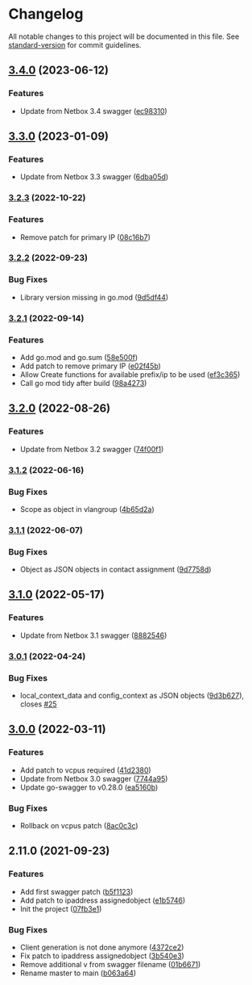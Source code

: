 # Changelog

All notable changes to this project will be documented in this file. See [standard-version](https://github.com/conventional-changelog/standard-version) for commit guidelines.

## [3.4.0](https://github.com/smutel/go-netbox/compare/v3.3.0...v3.4.0) (2023-06-12)


### Features

* Update from Netbox 3.4 swagger ([ec98310](https://github.com/smutel/go-netbox/commit/ec98310e2ebcaaf3b43ac6c7f14de8ea112b37e6))

## [3.3.0](https://github.com/smutel/go-netbox/compare/v3.2.3...v3.3.0) (2023-01-09)


### Features

* Update from Netbox 3.3 swagger ([6dba05d](https://github.com/smutel/go-netbox/commit/6dba05dfda4a018f4f2d143c031dc05a31731db6))

### [3.2.3](https://github.com/smutel/go-netbox/compare/v3.2.2...v3.2.3) (2022-10-22)


### Features

* Remove patch for primary IP ([08c16b7](https://github.com/smutel/go-netbox/commit/08c16b7bb58c032bfafba310c1daa999094e07e4))

### [3.2.2](https://github.com/smutel/go-netbox/compare/v3.2.1...v3.2.2) (2022-09-23)


### Bug Fixes

* Library version missing in go.mod ([9d5df44](https://github.com/smutel/go-netbox/commit/9d5df442ac55d1cba69b9b2f2783fbbb8ad6556d))

### [3.2.1](https://github.com/smutel/go-netbox/compare/v3.2.0...v3.2.1) (2022-09-14)


### Features

* Add go.mod and go.sum ([58e500f](https://github.com/smutel/go-netbox/commit/58e500f651fcc42b9260f2c00ec8b2e6c8507366))
* Add patch to remove primary IP ([e02f45b](https://github.com/smutel/go-netbox/commit/e02f45b1aa2bc88e0a84f3ef82e1cf6ebb4be037))
* Allow Create functions for available prefix/ip to be used ([ef3c365](https://github.com/smutel/go-netbox/commit/ef3c36530a1cae76f6cdebd1e60d08bfc69d0c40))
* Call go mod tidy after build ([98a4273](https://github.com/smutel/go-netbox/commit/98a42730ae22a1199dd620265dacfdd051552b30))

## [3.2.0](https://github.com/smutel/go-netbox/compare/v3.1.2...v3.2.0) (2022-08-26)


### Features

* Update from Netbox 3.2 swagger ([74f00f1](https://github.com/smutel/go-netbox/commit/74f00f11c2bc36bf333f977f8074c0121a461560))

### [3.1.2](https://github.com/smutel/go-netbox/compare/v3.1.1...v3.1.2) (2022-06-16)


### Bug Fixes

* Scope as object in vlangroup ([4b65d2a](https://github.com/smutel/go-netbox/commit/4b65d2ad4ef61d51236fb491c33af9fab5a351e2))

### [3.1.1](https://github.com/smutel/go-netbox/compare/v3.1.0...v3.1.1) (2022-06-07)


### Bug Fixes

* Object as JSON objects in contact assignment ([9d7758d](https://github.com/smutel/go-netbox/commit/9d7758d392cb519d67b4aee3058f71d321f6a243))

## [3.1.0](https://github.com/smutel/go-netbox/compare/v3.0.1...v3.1.0) (2022-05-17)


### Features

* Update from Netbox 3.1 swagger ([8882546](https://github.com/smutel/go-netbox/commit/888254651a55451de78cf7c91a1625f99460e831))

### [3.0.1](https://github.com/smutel/go-netbox/compare/v3.0.0...v3.0.1) (2022-04-24)


### Bug Fixes

* local_context_data and config_context as JSON objects ([9d3b627](https://github.com/smutel/go-netbox/commit/9d3b62739a002df6ce6a69c68baebc30023f1be2)), closes [#25](https://github.com/smutel/go-netbox/issues/25)

## [3.0.0](https://github.com/smutel/go-netbox/compare/v2.11.0...v3.0.0) (2022-03-11)


### Features

* Add patch to vcpus required ([41d2380](https://github.com/smutel/go-netbox/commit/41d2380bdfbe7a7771562663f3abfdec0f7b0018))
* Update from Netbox 3.0 swagger ([7744a95](https://github.com/smutel/go-netbox/commit/7744a95bfa8136640b2f4c86531fc43f0370f754))
* Update go-swagger to v0.28.0 ([ea5160b](https://github.com/smutel/go-netbox/commit/ea5160bfbbc26cd780d17f643e2dbaa62ab02f87))


### Bug Fixes

* Rollback on vcpus patch ([8ac0c3c](https://github.com/smutel/go-netbox/commit/8ac0c3c91ff2e66ea159609c883b540365b8406c))

## 2.11.0 (2021-09-23)


### Features

* Add first swagger patch ([b5f1123](https://github.com/smutel/go-netbox/commit/b5f1123f77aa2b1a64539a3a8e8c84723ac70023))
* Add patch to ipaddress assignedobject ([e1b5746](https://github.com/smutel/go-netbox/commit/e1b574625ef04207b417ff816b6b584447568225))
* Init the project ([07fb3e1](https://github.com/smutel/go-netbox/commit/07fb3e1cced9502d91fba7babcaf2361a2779f54))


### Bug Fixes

* Client generation is not done anymore ([4372ce2](https://github.com/smutel/go-netbox/commit/4372ce2c7da78d0751236baa6bf8807d15f1ed1b))
* Fix patch to ipaddress assignedobject ([3b540e3](https://github.com/smutel/go-netbox/commit/3b540e3dac9a3f2b675f360501a23605b515b576))
* Remove additional v from swagger filename ([01b6671](https://github.com/smutel/go-netbox/commit/01b667184a70880c792ca52391940d1826768f55))
* Rename master to main ([b063a64](https://github.com/smutel/go-netbox/commit/b063a6467716970bfe6790790f408c2caeb68b3d))
